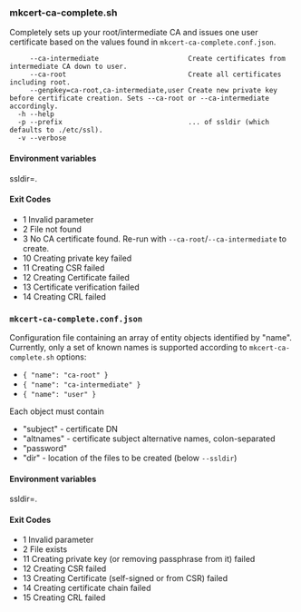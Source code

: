 ### mkcert-ca-complete.sh

Completely sets up your root/intermediate CA and issues one user certificate
based on the values found in `mkcert-ca-complete.conf.json`.

```
     --ca-intermediate                      Create certificates from intermediate CA down to user.
     --ca-root                              Create all certificates including root.
     --genpkey=ca-root,ca-intermediate,user Create new private key before certificate creation. Sets --ca-root or --ca-intermediate accordingly.
  -h --help
  -p --prefix                               ... of ssldir (which defaults to ./etc/ssl).
  -v --verbose
```

#### Environment variables

ssldir=.

#### Exit Codes

-  1 Invalid parameter
-  2 File not found
-  3 No CA certificate found. Re-run with `--ca-root`/`--ca-intermediate` to create.
- 10 Creating private key failed
- 11 Creating CSR failed
- 12 Creating Certificate failed
- 13 Certificate verification failed
- 14 Creating CRL failed

### `mkcert-ca-complete.conf.json`

Configuration file containing an array of entity objects identified by "name".
Currently, only a set of known names is supported according to `mkcert-ca-complete.sh` options:

- `{ "name": "ca-root" }`
- `{ "name": "ca-intermediate" }`
- `{ "name": "user" }`

Each object must contain

- "subject" - certificate DN
- "altnames" - certificate subject alternative names, colon-separated
- "password"
- "dir" - location of the files to be created (below `--ssldir`)

#### Environment variables

ssldir=.

#### Exit Codes
-  1 Invalid parameter
-  2 File exists
- 11 Creating private key (or removing passphrase from it) failed
- 12 Creating CSR failed
- 13 Creating Certificate (self-signed or from CSR) failed
- 14 Creating certificate chain failed
- 15 Creating CRL failed
